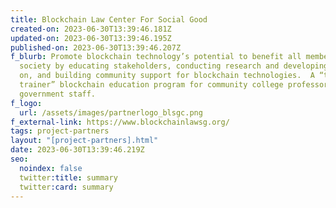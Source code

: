 ```yaml
---
title: Blockchain Law Center For Social Good
created-on: 2023-06-30T13:39:46.181Z
updated-on: 2023-06-30T13:39:46.195Z
published-on: 2023-06-30T13:39:46.207Z
f_blurb: Promote blockchain technology’s potential to benefit all members of
  society by educating stakeholders, conducting research and developing policies
  on, and building community support for blockchain technologies.  A “train the
  trainer” blockchain education program for community college professors and CA
  government staff.
f_logo:
  url: /assets/images/partnerlogo_blsgc.png
f_external-link: https://www.blockchainlawsg.org/
tags: project-partners
layout: "[project-partners].html"
date: 2023-06-30T13:39:46.219Z
seo:
  noindex: false
  twitter:title: summary
  twitter:card: summary
---
```

